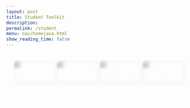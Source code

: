 ```yaml
---
layout: post 
title: Student Toolkit
description: 
permalink: /student
menu: nav/homejava.html
show_reading_time: false
---
```


<div class="toolkit-buttons">
  <a href="{{site.baseurl}}/bathroom" class="toolkit-button" data-description="Toolset transforms bathroom passes and restroom management with smart digital passes, real-time occupancy tracking, and seamless feedback options. By enhancing hygiene, accessibility, and comfort, it creates a more efficient and user-friendly bathroom experience.">
    <img src="{{site.baseurl}}/images/toolkit-nav-buttons/bathroom.png" alt="Bathroom" />
    <span class="button-name">Bathroom</span>
    <div class="description">
      <p>Toolset transforms bathroom passes and restroom management with smart digital passes, real-time occupancy tracking, and seamless feedback options. By enhancing hygiene, accessibility, and comfort, it creates a more efficient and user-friendly bathroom experience.</p>
    </div>
  </a>
  <a href="{{site.baseurl}}/student/presentations" class="toolkit-button" data-description="Gamify your learning experience with these tools that make studying more interactive and fun. Discover educational games, quizzes, and activities to boost your knowledge while enjoying the process." data-authors="Author: Jane Smith">
    <img src="{{site.baseurl}}/images/toolkit-nav-buttons/group-chat.png" alt="ScreenQueue" />
    <span class="button-name">ScreenQueue</span>
    <div class="description">
      <p>Use this sleek presentation system that allows for easier accessibility to screens during live reviews. Queue system is integrated to aid line management.</p>
    </div>
  </a>
  <a href="{{site.baseurl}}/student/submissions" class="toolkit-button" data-description="Explore collaboration resources that facilitate group work and team projects. Access platforms and tools designed to enhance communication, project management, and collective problem-solving." data-authors="Author: Alex Johnson">
    <img src="{{site.baseurl}}/images/toolkit-nav-buttons/submissions.png" alt="Submissions" />
    <span class="button-name">Assignment Submissions</span>
    <div class="description">
      <p>Submit assignments on this simple and easy-to-use user interface that is fed directly to Mr. Mortensen.</p>
    </div>
  </a>

  <a href="{{site.baseurl}}/student/seedtracker" class="toolkit-button" data-description="Do you want to request seed? This will allow you to do so." data-authors="Author: Alex Johnson">
    <img src="{{site.baseurl}}/images/toolkit-nav-buttons/seedtracker.png" alt="Seed Tracker" />
    <span class="button-name">Seed Tracker</span>
    <div class="description">
      <p>Do you want to request seed? This will allow you to do so.</p>
    </div>
  </a>
</div>

<style>
  .toolkit-buttons {
    display: flex;
    justify-content: space-around;
    align-items: flex-start;
    height: 100vh;
    margin: 0;
    padding: 20px;
  }

  .toolkit-button {
    width: 30%;
    height: auto;
    background-color: transparent;
    color: white;
    font-size: 1.5rem;
    border: none;
    border-radius: 8px;
    cursor: pointer;
    position: relative;
    overflow: hidden;
    transition: all 0.3s ease;
    display: flex;
    flex-direction: column;
    justify-content: flex-start;
    align-items: center;
    text-align: center;
    text-decoration: none;
    padding-bottom: 20px;
  }

  .toolkit-button img {
    width: 100%;
    height: auto;
    object-fit: cover;
    border-radius: 8px;
    filter: blur(5px);
    transition: filter 0.3s ease, transform 0.3s ease;
  }

  .toolkit-button .button-name {
    position: relative;
    z-index: 1;
    font-size: 1.2rem;
    margin: 10px 0;
  }

  .toolkit-button .description {
    opacity: 0;
    position: relative;
    background: none;
    color: white;
    padding: 10px;
    text-align: center;
    transition: opacity 0.3s ease, transform 0.3s ease;
    white-space: normal;
    width: 100%;
    z-index: 1;
    font-size: 0.8rem;
    margin-top: 10px;
  }

  .toolkit-button:hover {
    transform: scale(1.1);
  }

  .toolkit-button:hover img {
    filter: blur(0);
  }

  .toolkit-button:hover .description {
    opacity: 1;
    transform: translateY(10px);
  }
</style>